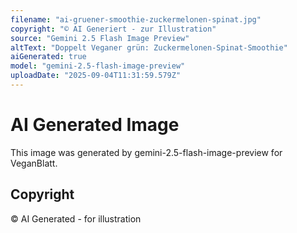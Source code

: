 ```yaml
---
filename: "ai-gruener-smoothie-zuckermelonen-spinat.jpg"
copyright: "© AI Generiert - zur Illustration"
source: "Gemini 2.5 Flash Image Preview"
altText: "Doppelt Veganer grün: Zuckermelonen-Spinat-Smoothie"
aiGenerated: true
model: "gemini-2.5-flash-image-preview"
uploadDate: "2025-09-04T11:31:59.579Z"
---
```


# AI Generated Image

This image was generated by gemini-2.5-flash-image-preview for VeganBlatt.

## Copyright
© AI Generated - for illustration
